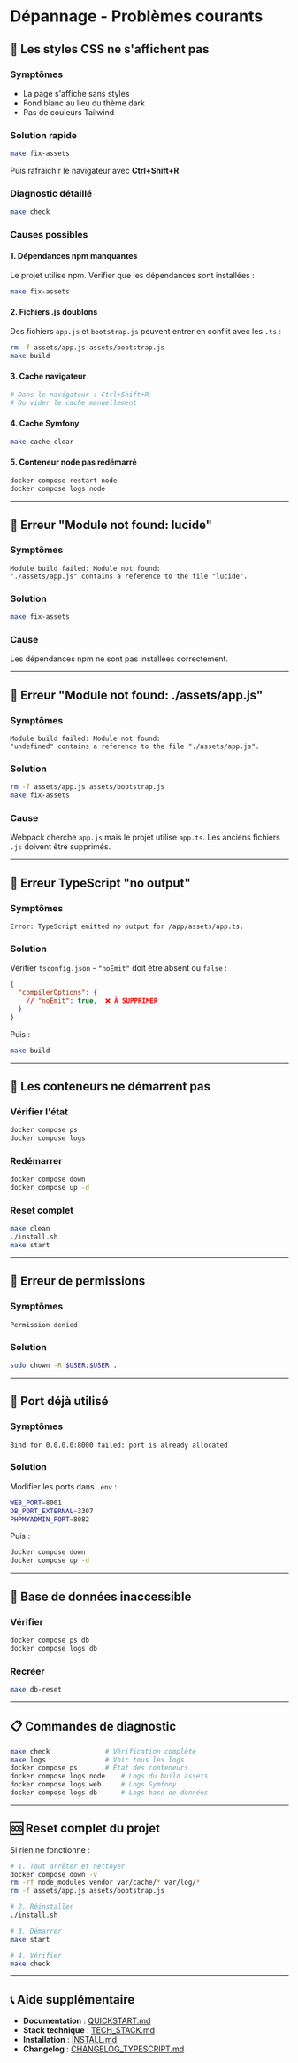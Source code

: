 # Dépannage - Problèmes courants

## 🎨 Les styles CSS ne s'affichent pas

### Symptômes
- La page s'affiche sans styles
- Fond blanc au lieu du thème dark
- Pas de couleurs Tailwind

### Solution rapide
```bash
make fix-assets
```

Puis rafraîchir le navigateur avec **Ctrl+Shift+R**

### Diagnostic détaillé
```bash
make check
```

### Causes possibles

#### 1. Dépendances npm manquantes
Le projet utilise npm. Vérifier que les dépendances sont installées :
```bash
make fix-assets
```

#### 2. Fichiers .js doublons
Des fichiers `app.js` et `bootstrap.js` peuvent entrer en conflit avec les `.ts` :
```bash
rm -f assets/app.js assets/bootstrap.js
make build
```

#### 3. Cache navigateur
```bash
# Dans le navigateur : Ctrl+Shift+R
# Ou vider le cache manuellement
```

#### 4. Cache Symfony
```bash
make cache-clear
```

#### 5. Conteneur node pas redémarré
```bash
docker compose restart node
docker compose logs node
```

---

## 🔴 Erreur "Module not found: lucide"

### Symptômes
```
Module build failed: Module not found:
"./assets/app.js" contains a reference to the file "lucide".
```

### Solution
```bash
make fix-assets
```

### Cause
Les dépendances npm ne sont pas installées correctement.

---

## 🔴 Erreur "Module not found: ./assets/app.js"

### Symptômes
```
Module build failed: Module not found:
"undefined" contains a reference to the file "./assets/app.js".
```

### Solution
```bash
rm -f assets/app.js assets/bootstrap.js
make fix-assets
```

### Cause
Webpack cherche `app.js` mais le projet utilise `app.ts`. Les anciens fichiers `.js` doivent être supprimés.

---

## 🔴 Erreur TypeScript "no output"

### Symptômes
```
Error: TypeScript emitted no output for /app/assets/app.ts.
```

### Solution
Vérifier `tsconfig.json` - `"noEmit"` doit être absent ou `false` :
```json
{
  "compilerOptions": {
    // "noEmit": true,  ❌ À SUPPRIMER
  }
}
```

Puis :
```bash
make build
```

---

## 🔴 Les conteneurs ne démarrent pas

### Vérifier l'état
```bash
docker compose ps
docker compose logs
```

### Redémarrer
```bash
docker compose down
docker compose up -d
```

### Reset complet
```bash
make clean
./install.sh
make start
```

---

## 🔴 Erreur de permissions

### Symptômes
```
Permission denied
```

### Solution
```bash
sudo chown -R $USER:$USER .
```

---

## 🔴 Port déjà utilisé

### Symptômes
```
Bind for 0.0.0.0:8000 failed: port is already allocated
```

### Solution
Modifier les ports dans `.env` :
```bash
WEB_PORT=8001
DB_PORT_EXTERNAL=3307
PHPMYADMIN_PORT=8082
```

Puis :
```bash
docker compose down
docker compose up -d
```

---

## 🔴 Base de données inaccessible

### Vérifier
```bash
docker compose ps db
docker compose logs db
```

### Recréer
```bash
make db-reset
```

---

## 📋 Commandes de diagnostic

```bash
make check              # Vérification complète
make logs               # Voir tous les logs
docker compose ps       # État des conteneurs
docker compose logs node    # Logs du build assets
docker compose logs web     # Logs Symfony
docker compose logs db      # Logs base de données
```

---

## 🆘 Reset complet du projet

Si rien ne fonctionne :

```bash
# 1. Tout arrêter et nettoyer
docker compose down -v
rm -rf node_modules vendor var/cache/* var/log/*
rm -f assets/app.js assets/bootstrap.js

# 2. Réinstaller
./install.sh

# 3. Démarrer
make start

# 4. Vérifier
make check
```

---

## 📞 Aide supplémentaire

- **Documentation** : [QUICKSTART.md](QUICKSTART.md)
- **Stack technique** : [TECH_STACK.md](TECH_STACK.md)
- **Installation** : [INSTALL.md](INSTALL.md)
- **Changelog** : [CHANGELOG_TYPESCRIPT.md](CHANGELOG_TYPESCRIPT.md)
